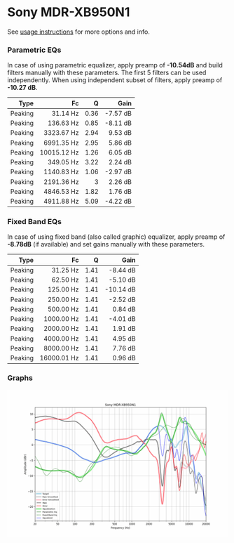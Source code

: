# Sony MDR-XB950N1
See [usage instructions](https://github.com/jaakkopasanen/AutoEq#usage) for more options and info.

### Parametric EQs
In case of using parametric equalizer, apply preamp of **-10.54dB** and build filters manually
with these parameters. The first 5 filters can be used independently.
When using independent subset of filters, apply preamp of **-10.27 dB**.

| Type    | Fc          |    Q | Gain     |
|--------:|------------:|-----:|---------:|
| Peaking | 31.14 Hz    | 0.36 | -7.57 dB |
| Peaking | 136.63 Hz   | 0.85 | -8.11 dB |
| Peaking | 3323.67 Hz  | 2.94 | 9.53 dB  |
| Peaking | 6991.35 Hz  | 2.95 | 5.86 dB  |
| Peaking | 10015.12 Hz | 1.26 | 6.05 dB  |
| Peaking | 349.05 Hz   | 3.22 | 2.24 dB  |
| Peaking | 1140.83 Hz  | 1.06 | -2.97 dB |
| Peaking | 2191.36 Hz  | 3    | 2.26 dB  |
| Peaking | 4846.53 Hz  | 1.82 | 1.76 dB  |
| Peaking | 4911.88 Hz  | 5.09 | -4.22 dB |

### Fixed Band EQs
In case of using fixed band (also called graphic) equalizer, apply preamp of **-8.78dB**
(if available) and set gains manually with these parameters.

| Type    | Fc          |    Q | Gain      |
|--------:|------------:|-----:|----------:|
| Peaking | 31.25 Hz    | 1.41 | -8.44 dB  |
| Peaking | 62.50 Hz    | 1.41 | -5.10 dB  |
| Peaking | 125.00 Hz   | 1.41 | -10.14 dB |
| Peaking | 250.00 Hz   | 1.41 | -2.52 dB  |
| Peaking | 500.00 Hz   | 1.41 | 0.84 dB   |
| Peaking | 1000.00 Hz  | 1.41 | -4.01 dB  |
| Peaking | 2000.00 Hz  | 1.41 | 1.91 dB   |
| Peaking | 4000.00 Hz  | 1.41 | 4.95 dB   |
| Peaking | 8000.00 Hz  | 1.41 | 7.76 dB   |
| Peaking | 16000.01 Hz | 1.41 | 0.96 dB   |

### Graphs
![](./Sony%20MDR-XB950N1.png)